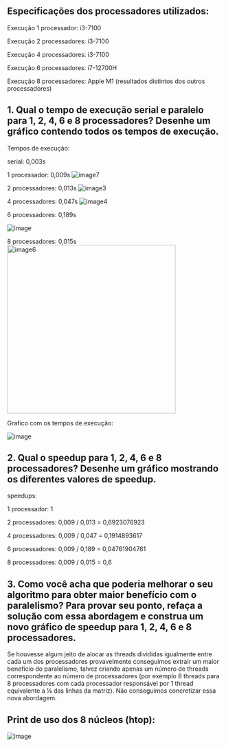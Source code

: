 ## Especificações dos processadores utilizados:

Execução 1 processador: i3-7100 

Execução 2 processadores: i3-7100 

Execução 4 processadores: i3-7100 

Execução 6 processadores: i7-12700H

Execução 8 processadores: Apple M1 (resultados distintos dos outros processadores)


## 1. Qual o tempo de execução serial e paralelo para 1, 2, 4, 6 e 8 processadores? Desenhe um gráfico contendo todos os tempos de execução.

Tempos de execução:

serial: 0,003s

1 processador: 0,009s
![image7](https://github.com/erikhsu08/computacao-paralela/assets/111096802/4eceb1e7-39b1-4f24-b980-c18654430293)

2 processadores: 0,013s
![image3](https://github.com/erikhsu08/computacao-paralela/assets/111096802/b098109c-4e1a-473c-a09a-66139ce35e5d)

4 processadores: 0,047s
![image4](https://github.com/erikhsu08/computacao-paralela/assets/111096802/73977fec-4db1-4a0b-8756-a9407489a7e5)

6 processadores: 0,189s

![image](https://github.com/erikhsu08/computacao-paralela/assets/83241823/a0852301-3319-4f6f-a026-430594850258)

8 processadores: 0,015s
<img width="392" alt="image6" src="https://github.com/erikhsu08/computacao-paralela/assets/111096802/0bbb9f4f-1b22-4ab3-8e18-7ef21d9789be">

Grafico com os tempos de execução:

![image](https://github.com/erikhsu08/computacao-paralela/assets/83241823/7a0bd738-d2ad-4710-9662-a73ba83ff80b)


## 2. Qual o speedup para 1, 2, 4, 6 e 8 processadores? Desenhe um gráfico mostrando os diferentes valores de speedup.

speedups:

1 processador: 1

2 processadores: 0,009 / 0,013 = 0,6923076923

4 processadores: 0,009 / 0,047 = 0,1914893617

6 processadores: 0,009 / 0,189 = 0,04761904761

8 processadores: 0,009 / 0,015 = 0,6

## 3. Como você acha que poderia melhorar o seu algoritmo para obter maior benefício com o paralelismo? Para provar seu ponto, refaça a solução com essa abordagem e construa um novo gráfico de speedup para 1, 2, 4, 6 e 8 processadores.

Se houvesse algum jeito de alocar as threads divididas igualmente entre cada um dos processadores provavelmente conseguimos extrair um maior benefício do paralelismo, talvez criando apenas um número de threads correspondente ao número de processadores (por exemplo 8 threads para 8 processadores com cada processador responsável por 1 thread equivalente a ⅛ das linhas da matriz). Não conseguimos concretizar essa nova abordagem.




## Print de uso dos 8 núcleos (htop):

![image](https://github.com/erikhsu08/computacao-paralela/assets/83241823/383bc160-0ea7-437c-9b67-a7211a9fe6a2)
